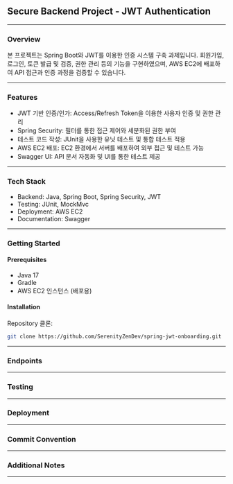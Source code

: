 ## Secure Backend Project - JWT Authentication

---

### Overview

본 프로젝트는 Spring Boot와 JWT를 이용한 인증 시스템 구축 과제입니다. 회원가입, 로그인, 토큰 발급 및 검증, 권한 관리 등의 기능을 구현하였으며, AWS EC2에 배포하여 API 접근과 인증 과정을 검증할 수 있습니다.

---

### Features

- JWT 기반 인증/인가: Access/Refresh Token을 이용한 사용자 인증 및 권한 관리
- Spring Security: 필터를 통한 접근 제어와 세분화된 권한 부여
- 테스트 코드 작성: JUnit을 사용한 유닛 테스트 및 통합 테스트 적용
- AWS EC2 배포: EC2 환경에서 서버를 배포하여 외부 접근 및 테스트 가능
- Swagger UI: API 문서 자동화 및 UI를 통한 테스트 제공

---

### Tech Stack

- Backend: Java, Spring Boot, Spring Security, JWT
- Testing: JUnit, MockMvc
- Deployment: AWS EC2
- Documentation: Swagger

---

### Getting Started

#### Prerequisites
- Java 17
- Gradle
- AWS EC2 인스턴스 (배포용)

#### Installation
Repository 클론:

```bash
git clone https://github.com/SerenityZenDev/spring-jwt-onboarding.git
```

[//]: # (환경 설정:)

[//]: # ()
[//]: # (application.yml 파일을 생성하여 JWT 비밀 키, 데이터베이스 설정 등을 포함합니다.)

[//]: # (src/main/resources 경로에 위치한 application.yml 파일 예시는 다음과 같습니다:)

[//]: # (yaml)

[//]: # (코드 복사)

[//]: # (spring:)

[//]: # (security:)

[//]: # (jwt:)

[//]: # (secret: "your-secret-key")

[//]: # (의존성 설치 및 빌드:)

[//]: # ()
[//]: # (bash)

[//]: # (코드 복사)

[//]: # (./gradlew build)

[//]: # (로컬 실행:)

[//]: # ()
[//]: # (bash)

[//]: # (코드 복사)

[//]: # (./gradlew bootRun)

---

### Endpoints

---

### Testing

---

### Deployment

---

### Commit Convention

---

### Additional Notes

---